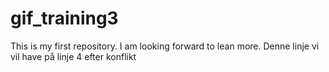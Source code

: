 # gif_training3
This is my first repository.
I am looking forward to lean more.
Denne linje vi vil have på linje 4 efter konflikt